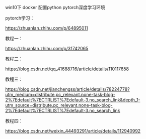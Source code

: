 win10下 docker 配置python pytorch深度学习环境

pytorch学习：

https://zhuanlan.zhihu.com/p/64895011

教程一：

https://zhuanlan.zhihu.com/p/31742065

教程二：

https://blog.csdn.net/qq_41688716/article/details/110117658

教程三：

https://blog.csdn.net/jianchengss/article/details/78224778?utm_medium=distribute.pc_relevant.none-task-blog-2%7Edefault%7ECTRLIST%7Edefault-3.no_search_link&depth_1-utm_source=distribute.pc_relevant.none-task-blog-2%7Edefault%7ECTRLIST%7Edefault-3.no_search_link

教程四：

https://blog.csdn.net/weixin_44493291/article/details/112940992

